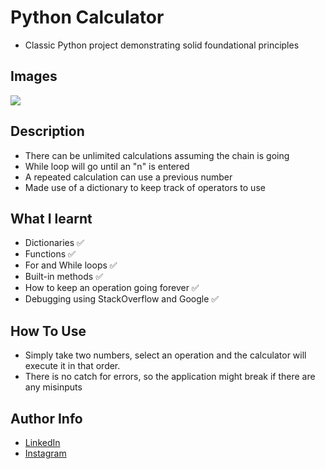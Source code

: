 # Python Calculator

- Classic Python project demonstrating solid foundational principles
## Images

<img src = "https://cdn.discordapp.com/attachments/229247596571525120/973305572692746301/unknown.png" />

## Description

- There can be unlimited calculations assuming the chain is going
- While loop will go until an "n" is entered
- A repeated calculation can use a previous number
- Made use of a dictionary to keep track of operators to use
## What I learnt

- Dictionaries ✅
- Functions ✅
- For and While loops ✅
- Built-in methods ✅
- How to keep an operation going forever ✅
- Debugging using StackOverflow and Google ✅
## How To Use

- Simply take two numbers, select an operation and the calculator will execute it in that order.
- There is no catch for errors, so the application might break if there are any misinputs
## Author Info

- [LinkedIn](https://www.linkedin.com/in/dhruv50ae/)
- [Instagram](https://www.instagram.com/frostascode/)
